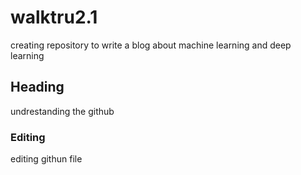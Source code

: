# walktru2.1
creating repository to write a blog about machine learning and deep learning
## Heading
undrestanding the github
### Editing
editing githun file
